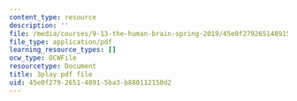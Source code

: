 ```yaml
---
content_type: resource
description: ''
file: /media/courses/9-13-the-human-brain-spring-2019/45e0f279265148915ba3b880112150d2_Nk0H3o-hRMA.pdf
file_type: application/pdf
learning_resource_types: []
ocw_type: OCWFile
resourcetype: Document
title: 3play pdf file
uid: 45e0f279-2651-4891-5ba3-b880112150d2
---
```

